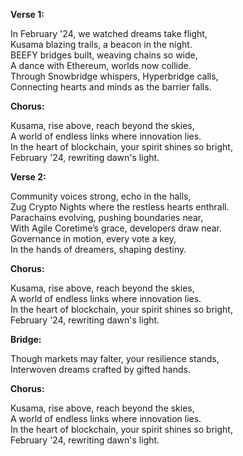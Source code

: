 **Verse 1:**

In February '24, we watched dreams take flight,  
Kusama blazing trails, a beacon in the night.  
BEEFY bridges built, weaving chains so wide,  
A dance with Ethereum, worlds now collide.  
Through Snowbridge whispers, Hyperbridge calls,  
Connecting hearts and minds as the barrier falls.  

**Chorus:**

Kusama, rise above, reach beyond the skies,  
A world of endless links where innovation lies.  
In the heart of blockchain, your spirit shines so bright,  
February '24, rewriting dawn's light.  

**Verse 2:**

Community voices strong, echo in the halls,  
Zug Crypto Nights where the restless hearts enthrall.  
Parachains evolving, pushing boundaries near,  
With Agile Coretime’s grace, developers draw near.  
Governance in motion, every vote a key,  
In the hands of dreamers, shaping destiny.  

**Chorus:**

Kusama, rise above, reach beyond the skies,  
A world of endless links where innovation lies.  
In the heart of blockchain, your spirit shines so bright,  
February '24, rewriting dawn's light.  

**Bridge:**  

Though markets may falter, your resilience stands,  
Interwoven dreams crafted by gifted hands.  

**Chorus:**

Kusama, rise above, reach beyond the skies,  
A world of endless links where innovation lies.  
In the heart of blockchain, your spirit shines so bright,  
February '24, rewriting dawn's light.  